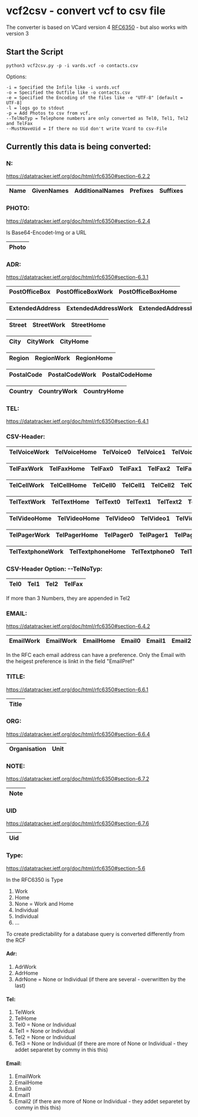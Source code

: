 # vcf2csv - convert vcf to csv file
The converter is based on VCard version 4 [RFC6350](https://datatracker.ietf.org/doc/html/rfc6350) - but also works with version 3 

## Start the Script

```python3 vcf2csv.py -p -i vards.vcf -o contacts.csv```

Options: 

```
-i = Specified the Infile like -i vards.vcf
-o = Specified the Outfile like -o contacts.csv
-e = Specified the Encoding of the files like -e "UTF-8" [default = UTF-8]
-l = logs go to stdout 
-p = Add Photos to csv from vcf.
--TelNoTyp = Telephone numbers are only converted as Tel0, Tel1, Tel2 and TelFax
--MustHaveUid = If there no Uid don't write Vcard to csv-File
```

## Currently this data is being converted: 

### N:
https://datatracker.ietf.org/doc/html/rfc6350#section-6.2.2

|Name|GivenNames|AdditionalNames|Prefixes|Suffixes|
|----|----------|---------------|--------|--------|

### PHOTO:
https://datatracker.ietf.org/doc/html/rfc6350#section-6.2.4

Is Base64-Encodet-Img or a URL

|Photo|
|-----|

### ADR:
https://datatracker.ietf.org/doc/html/rfc6350#section-6.3.1

|PostOfficeBox|PostOfficeBoxWork|PostOfficeBoxHome|
|-----|-----|-----|

|ExtendedAddress|ExtendedAddressWork|ExtendedAddressHome|
|-----|-----|-----|

|Street|StreetWork|StreetHome|
|-----|-----|-----|

|City|CityWork|CityHome|
|-----|-----|-----|

|Region|RegionWork|RegionHome|
|-----|-----|-----|

|PostalCode|PostalCodeWork|PostalCodeHome|
|-----|-----|-----|

|Country|CountryWork|CountryHome|
|-----|-----|-----|

### TEL:
https://datatracker.ietf.org/doc/html/rfc6350#section-6.4.1

### CSV-Header:

|TelVoiceWork|TelVoiceHome|TelVoice0|TelVoice1|TelVoice2|TelVoice3|
|-----|-----|-----|-----|-----|-----|

|TelFaxWork|TelFaxHome|TelFax0|TelFax1|TelFax2|TelFax3|
|-----|-----|-----|-----|-----|-----|

|TelCellWork|TelCellHome|TelCell0|TelCell1|TelCell2|TelCell3|
|-----|-----|-----|-----|-----|-----|

|TelTextWork|TelTextHome|TelText0|TelText1|TelText2|TelText3|
|-----|-----|-----|-----|-----|-----|

|TelVideoHome|TelVideoHome|TelVideo0|TelVideo1|TelVideo2|TelVideo3|
|-----|-----|-----|-----|-----|-----|

|TelPagerWork|TelPagerHome|TelPager0|TelPager1|TelPager2|TelPager3|
|-----|-----|-----|-----|-----|-----|

|TelTextphoneWork|TelTextphoneHome|TelTextphone0|TelTextphone1|TelTextphone2|TelTextphone3|
|-----|-----|-----|-----|-----|-----|

### CSV-Header Option: --TelNoTyp:

|Tel0|Tel1|Tel2|TelFax|
|----|----|----|------|

If more than 3 Numbers, they are appended in Tel2 

### EMAIL:
https://datatracker.ietf.org/doc/html/rfc6350#section-6.4.2

|EmailWork|EmailWork|EmailHome|Email0|Email1|Email2|EmailPref|
|-----|-----|-----|-----|-----|-----|-----|

In the RFC each email address can have a preference. Only the Email with the heigest preference is linkt in the field "EmailPref"

### TITLE:
https://datatracker.ietf.org/doc/html/rfc6350#section-6.6.1

|Title|
|-----|

### ORG:
https://datatracker.ietf.org/doc/html/rfc6350#section-6.6.4

|Organisation|Unit|
|------------|----|

### NOTE:
https://datatracker.ietf.org/doc/html/rfc6350#section-6.7.2

|Note|
|----|

### UID
https://datatracker.ietf.org/doc/html/rfc6350#section-6.7.6

|Uid|
|----|

### Type:
https://datatracker.ietf.org/doc/html/rfc6350#section-5.6

In the RFC6350 is Type 

1. Work
2. Home
3. None = Work and Home
4. Individual
5. Individual
6. ...

To create predictability for a database query is converted differently from the RCF

#### Adr:

1. AdrWork
2. AdrHome
3. AdrNone = None or Individual (if there are several - overwritten by the last)

#### Tel:

1. TelWork
2. TelHome
3. Tel0 = None or Individual 
4. Tel1 = None or Individual 
5. Tel2 = None or Individual 
6. Tel3 = None or Individual (if there are more of None or Individual - they addet separetet by commy in this this)


#### Email:

1. EmailWork
2. EmailHome
3. Email0
4. Email1
5. Email2 (if there are more of None or Individual - they addet separetet by commy in this this)